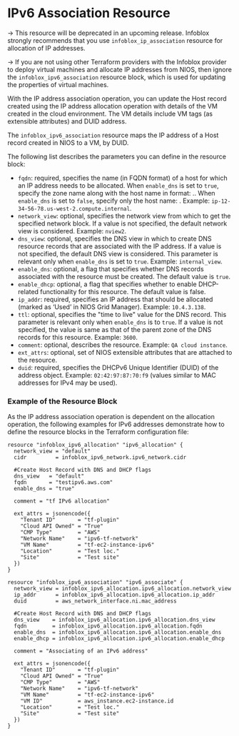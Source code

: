 # IPv6 Association Resource

-> This resource will be deprecated in an upcoming release. Infoblox strongly recommends that you use `infoblox_ip_association` resource for allocation of IP addresses.

-> If you are not using other Terraform providers with the Infoblox provider to deploy virtual machines and allocate IP addresses from NIOS, then ignore the `infoblox_ipv6_association` resource block, which is used for updating the properties of virtual machines.

With the IP address association operation, you can update the Host record created using the IP address allocation operation with details of the VM created in the cloud environment. The VM details include VM tags (as extensible attributes) and DUID address.

The `infoblox_ipv6_association` resource maps the IP address of a Host record created in NIOS to a VM, by DUID.

The following list describes the parameters you can define in the resource block:

- `fqdn`: required, specifies the name (in FQDN format) of a host for which an IP address needs to be allocated. When `enable_dns` is set to `true`, specify the zone name along with the host name in format: <hostname>.<zone>.
  When `enable_dns` is set to `false`, specify only the host name: <hostname>. Example: `ip-12-34-56-78.us-west-2.compute.internal`.
- `network_view`: optional, specifies the network view from which to get the specified network block. If a value is not specified, the default network view is considered. Example: `nview2`.
- `dns_view`: optional, specifies the DNS view in which to create DNS resource records that are associated with the IP address. If a value is not specified, the default DNS view is considered. This parameter is relevant only when `enable_dns` is set to `true`. Example: `internal_view`.
- `enable_dns`: optional, a flag that specifies whether DNS records associated with the resource must be created. The default value is `true`.
- `enable_dhcp`: optional, a flag that specifies whether to enable DHCP-related functionality for this resource. The default value is false.
- `ip_addr`: required, specifies an IP address that should be allocated (marked as ‘Used’ in NIOS Grid Manager). Example: `10.4.3.138`.
- `ttl`: optional, specifies the "time to live" value for the DNS record. This parameter is relevant only when `enable_dns` is to `true`. If a value is not specified, the value is same as that of the parent zone of the DNS records for this resource. Example: `3600`.
- `comment`: optional, describes the resource. Example: `QA cloud instance`.
- `ext_attrs`: optional, set of NIOS extensible attributes that are attached to the resource.
- `duid`: required, specifies the DHCPv6 Unique Identifier (DUID) of the address object. Example: `02:42:97:87:70:f9` (values similar to MAC addresses for IPv4 may be used).

### Example of the Resource Block

As the IP address association operation is dependent on the allocation operation, the following examples for IPv6 addresses demonstrate how to define the resource blocks in the Terraform configuration file:

```hcl
resource "infoblox_ipv6_allocation" "ipv6_allocation" {
  network_view = "default"
  cidr         = infoblox_ipv6_network.ipv6_network.cidr

  #Create Host Record with DNS and DHCP flags
  dns_view   = "default"
  fqdn       = "testipv6.aws.com"
  enable_dns = "true"

  comment = "tf IPv6 allocation"

  ext_attrs = jsonencode({
    "Tenant ID"       = "tf-plugin"
    "Cloud API Owned" = "True"
    "CMP Type"        = "AWS"
    "Network Name"    = "ipv6-tf-network"
    "VM Name"         = "tf-ec2-instance-ipv6"
    "Location"        = "Test loc."
    "Site"            = "Test site"
  })
}

resource "infoblox_ipv6_association" "ipv6_associate" {
  network_view = infoblox_ipv6_allocation.ipv6_allocation.network_view
  ip_addr      = infoblox_ipv6_allocation.ipv6_allocation.ip_addr
  duid         = aws_network_interface.ni.mac_address

  #Create Host Record with DNS and DHCP flags
  dns_view    = infoblox_ipv6_allocation.ipv6_allocation.dns_view
  fqdn        = infoblox_ipv6_allocation.ipv6_allocation.fqdn
  enable_dns  = infoblox_ipv6_allocation.ipv6_allocation.enable_dns
  enable_dhcp = infoblox_ipv6_allocation.ipv6_allocation.enable_dhcp

  comment = "Associating of an IPv6 address"

  ext_attrs = jsonencode({
    "Tenant ID"       = "tf-plugin"
    "Cloud API Owned" = "True"
    "CMP Type"        = "AWS"
    "Network Name"    = "ipv6-tf-network"
    "VM Name"         = "tf-ec2-instance-ipv6"
    "VM ID"           = aws_instance.ec2-instance.id
    "Location"        = "Test loc."
    "Site"            = "Test site"
  })
}
```
